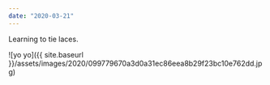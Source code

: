 ```yaml
---
date: "2020-03-21"
---
```


Learning to tie laces.

![yo yo]({{ site.baseurl }}/assets/images/2020/099779670a3d0a31ec86eea8b29f23bc10e762dd.jpg)
